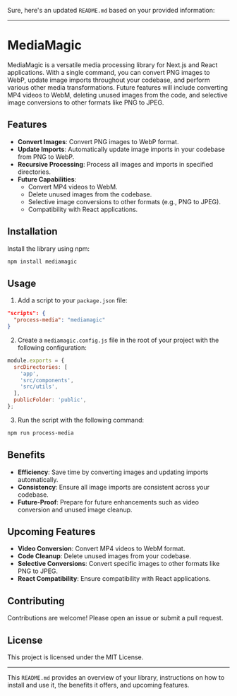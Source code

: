 Sure, here's an updated `README.md` based on your provided information:

---

# MediaMagic

MediaMagic is a versatile media processing library for Next.js and React applications. With a single command, you can convert PNG images to WebP, update image imports throughout your codebase, and perform various other media transformations. Future features will include converting MP4 videos to WebM, deleting unused images from the code, and selective image conversions to other formats like PNG to JPEG.

## Features

- **Convert Images**: Convert PNG images to WebP format.
- **Update Imports**: Automatically update image imports in your codebase from PNG to WebP.
- **Recursive Processing**: Process all images and imports in specified directories.
- **Future Capabilities**:
  - Convert MP4 videos to WebM.
  - Delete unused images from the codebase.
  - Selective image conversions to other formats (e.g., PNG to JPEG).
  - Compatibility with React applications.

## Installation

Install the library using npm:

```bash
npm install mediamagic
```

## Usage

1. Add a script to your `package.json` file:

```json
"scripts": {
  "process-media": "mediamagic"
}
```

2. Create a `mediamagic.config.js` file in the root of your project with the following configuration:

```javascript
module.exports = {
  srcDirectories: [
    'app',
    'src/components',
    'src/utils',
  ],
  publicFolder: 'public',
};
```

3. Run the script with the following command:

```bash
npm run process-media
```

## Benefits

- **Efficiency**: Save time by converting images and updating imports automatically.
- **Consistency**: Ensure all image imports are consistent across your codebase.
- **Future-Proof**: Prepare for future enhancements such as video conversion and unused image cleanup.

## Upcoming Features

- **Video Conversion**: Convert MP4 videos to WebM format.
- **Code Cleanup**: Delete unused images from your codebase.
- **Selective Conversions**: Convert specific images to other formats like PNG to JPEG.
- **React Compatibility**: Ensure compatibility with React applications.

## Contributing

Contributions are welcome! Please open an issue or submit a pull request.

## License

This project is licensed under the MIT License.

---

This `README.md` provides an overview of your library, instructions on how to install and use it, the benefits it offers, and upcoming features.